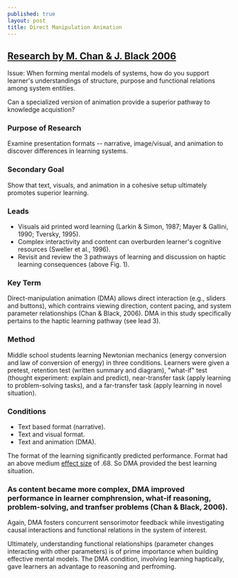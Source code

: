 ```yaml
---
published: true
layout: post
title: Direct Manipulation Animation
---
```



## [Research by M. Chan & J. Black 2006](http://citeseerx.ist.psu.edu/viewdoc/download?doi=10.1.1.91.6228&rep=rep1&type=pdf)

Issue: When forming mental models of systems, how do you support learner's understandings of structure, purpose and functional relations among system entities. 

Can a specialized version of animation provide a superior pathway to knowledge acquistion?

### Purpose of Research

Examine presentation formats -- narrative, image/visual, and animation to discover differences in learning systems.

### Secondary Goal

Show that text, visuals, and animation in a cohesive setup ultimately promotes superior learning.

### Leads
- Visuals aid printed word learning (Larkin & Simon, 1987; Mayer & Gallini, 1990; Tversky, 1995).
- Complex interactivity and content can overburden learner's cognitive resources (Sweller et al., 1996).
- Revisit and review the 3 pathways of learning and discussion on haptic learning consequences (above Fig. 1).

### Key Term

Direct-manipulation animation (DMA) allows direct interaction (e.g., sliders and buttons), which contrains viewing direction, content pacing, and system parameter relationships (Chan & Black, 2006). DMA in this study specifically pertains to the haptic learning pathway (see lead 3). 

### Method

Middle school students learning Newtonian mechanics (energy conversion and law of conversion of energy) in three conditions. Learners were given a pretest, retention test (written summary and diagram), "what-if" test (thought experiment: explain and predict), near-transfer task (apply learning to problem-solving tasks), and a far-transfer task (apply learning in novel situation).

### Conditions
- Text based format (narrative).
- Text and visual format.
- Text and animation (DMA).

The format of the learning significantly predicted performance. Format had an above medium [effect size](http://www.uccs.edu/lbecker/effect-size.html) of .68. So DMA provided the best learning situation.

### As content became more complex, DMA improved performance in learner comphrension, what-if reasoning, problem-solving, and tranfser problems (Chan & Black, 2006).

Again, DMA fosters concurrent sensorimotor feedback while investigating causal interactions and functional relations in the system of interest.

Ultimately, understanding functional relationships (parameter changes interacting with other parameters) is of prime importance when building effective mental models. The DMA condition, involving learning haptically, gave learners an advantage to reasoning and perfroming.
